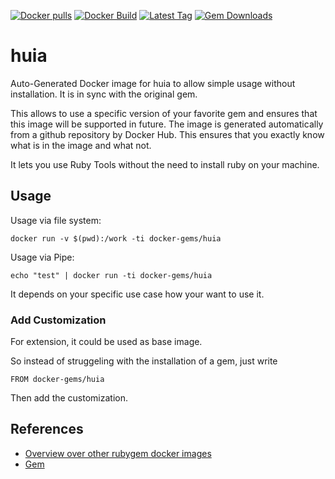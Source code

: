 [![Docker pulls](https://img.shields.io/docker/pulls/rubygem/huia.svg)](https://hub.docker.com/r/rubygem/huia/)
[![Docker Build](https://img.shields.io/docker/automated/rubygem/huia.svg)](https://hub.docker.com/r/rubygem/huia/)
[![Latest Tag](https://img.shields.io/github/tag/docker-rubygem/huia.svg)](https://hub.docker.com/r/rubygem/huia/)
[![Gem Downloads](https://img.shields.io/gem/dt/huia.svg)](https://rubygems.org/gems/huia/)
# huia

Auto-Generated Docker image for huia to allow simple usage without installation.
It is in sync with the original gem.

This allows to use a specific version of your favorite gem and ensures that this image will be supported in future.
The image is generated automatically from a github repository by Docker Hub.
This ensures that you exactly know what is in the image and what not.

It lets you use Ruby Tools without the need to install ruby on your machine.

## Usage

Usage via file system:

`docker run -v $(pwd):/work -ti docker-gems/huia`

Usage via Pipe:

`echo "test" | docker run -ti docker-gems/huia`

It depends on your specific use case how your want to use it.

### Add Customization

For extension, it could be used as base image.

So instead of struggeling with the installation of a gem, just write

`FROM docker-gems/huia`

Then add the customization.

## References

 - [Overview over other rubygem docker images](https://github.com/thinkbot/docker-rubygem)
 - [Gem](https://rubygems.org/gems/huia/)
